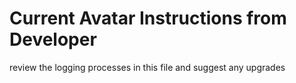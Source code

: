 # **Current Avatar Instructions from Developer**

review the logging processes in this file and suggest any upgrades